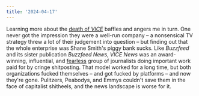 ```yaml
---
title: '2024-04-17'
---
```

Learning more about the [death of *VICE*](https://www.theverge.com/24094310/vice-media-layoffs-bankruptcy-shane-smith) baffles and angers me in turn. One never got the impression they were a well-run company – a nonsensical TV strategy  threw a lot of their judgement into question – but finding out that the whole enterprise was Shane Smith's piggy bank sucks. Like *Buzzfeed* and its sister publication *Buzzfeed News*, *VICE News* was an award-winning, influential, and [fearless](https://peabodyawards.com/award-profile/the-islamic-state/) group of journalists doing important work paid for by cringe shitposting. That model worked for a long time, but both organizations fucked themselves – and got fucked by platforms – and now they're gone. Pulitzers, Peabodys, and Emmys couldn't save them in the face of capitalist shitheels, and the news landscape is worse for it. 